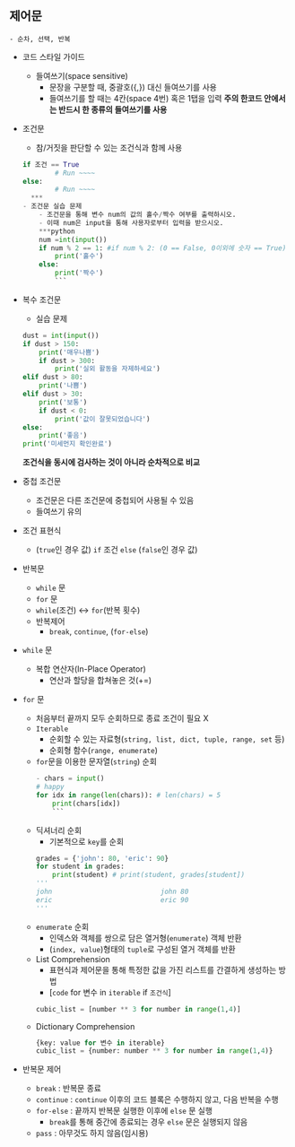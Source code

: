 ## 제어문
    - 순차, 선택, 반복

- 코드 스타일 가이드
    - 들여쓰기(space sensitive)
        - 문장을 구분할 때, 중괄호({,}) 대신 들여쓰기를 사용
        - 들여쓰기를 할 때는 4칸(space 4번) 혹은 1탭을 입력
            **주의 한코드 안에서는 반드시 한 종류의 들여쓰기를 사용**
        
- 조건문
    - 참/거짓을 판단할 수 있는 조건식과 함께 사용
    ```python
    if 조건 == True
            # Run ~~~~
    else:
            # Run ~~~~ 
      ***
    - 조건문 실습 문제
        - 조건문을 통해 변수 num의 값의 홀수/짝수 여부를 출력하시오.
        - 이때 num은 input을 통해 사용자로부터 입력을 받으시오.
        ***python
        num =int(input())
        if num % 2 == 1: #if num % 2: (0 == False, 0이외에 숫자 == True)
            print('홀수') 
        else:
            print('짝수')
            ```
- 복수 조건문
    - 실습 문제
    ```python
    dust = int(input())
    if dust > 150:
        print('매우나쁨')
        if dust > 300:
            print('실외 활동을 자제하세요')
    elif dust > 80:
        print('나쁨')
    elif dust > 30:
        print('보통')
        if dust < 0:
            print('값이 잘못되었습니다')
    else:
        print('좋음')
    print('미세먼지 확인완료') 
    ```
    **조건식을 동시에 검사하는 것이 아니라 순차적으로 비교**

- 중첩 조건문
    - 조건문은 다른 조건문에 중첩되어 사용될 수 있음
    - 들여쓰기 유의

- 조건 표현식
    - (`true`인 경우 값) `if` 조건 `else` (`false`인 경우 값)

- 반복문
    - `while` 문
    - `for` 문
    - `while`(조건) <-> `for`(반복 횟수)
    - 반복제어
        - `break`, `continue`, (`for-else`)

- `while` 문
    - 복합 연산자(In-Place Operator)
        - 연산과 할당을 합쳐놓은 것(+=)

- `for` 문
    - 처음부터 끝까지 모두 순회하므로 종료 조건이 필요 X
    - `Iterable`
        - 순회할 수 있는 자료형(`string, list, dict, tuple, range, set` 등)
        - 순회형 함수(`range, enumerate`)
    - `for`문을 이용한 문자열(`string`) 순회
        ```python
        - chars = input()
        # happy
        for idx in range(len(chars)): # len(chars) = 5
            print(chars[idx])
            ```
    - 딕셔너리 순회
        - 기본적으로 `key`를 순회
        ```python
        grades = {'john': 80, 'eric': 90}
        for student in grades:
            print(student) # print(student, grades[student])
        '''
        john                           john 80
        eric                           eric 90
        '''
        ```
    - `enumerate` 순회
        - 인덱스와 객체를 쌍으로 담은 열거형(`enumerate`) 객체 반환
        - (`index, value`)형태의 `tuple`로 구성된 열거 객체를 반환
    - List Comprehension
        - 표현식과 제어문을 통해 특정한 값을 가진 리스트를 간결하게 생성하는 방법
        - [`code` for 변수 in `iterable` if `조건식`]
        ```python 
        cubic_list = [number ** 3 for number in range(1,4)]
        ```
    - Dictionary Comprehension
        ```python 
        {key: value for 변수 in iterable}
        cubic_list = {number: number ** 3 for number in range(1,4)}
        ```

- 반복문 제어
    - `break` : 반복문 종료
    - `continue` : `continue` 이후의 코드 블록은 수행하지 않고, 다음 반복을 수행
    - `for-else` : 끝까지 반복문 실행한 이후에 `else` 문 실행
        - `break`를 통해 중간에 종료되는 경우 `else` 문은 실행되지 않음
    - `pass` : 아무것도 하지 않음(임시용)